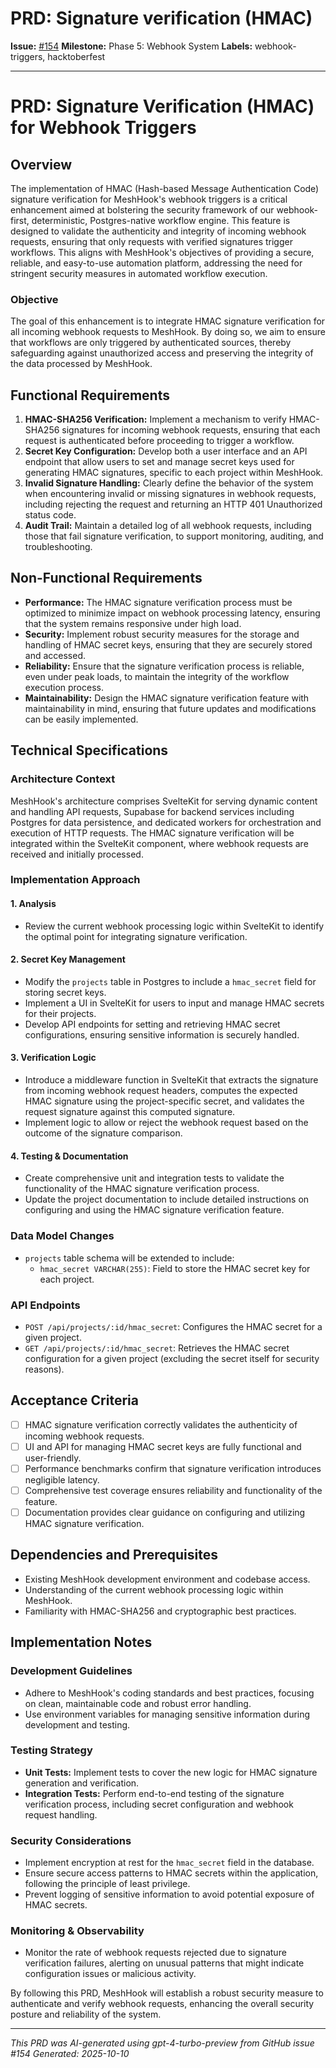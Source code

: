 # PRD: Signature verification (HMAC)

**Issue:** [#154](https://github.com/profullstack/meshhook/issues/154)
**Milestone:** Phase 5: Webhook System
**Labels:** webhook-triggers, hacktoberfest

---

# PRD: Signature Verification (HMAC) for Webhook Triggers

## Overview

The implementation of HMAC (Hash-based Message Authentication Code) signature verification for MeshHook's webhook triggers is a critical enhancement aimed at bolstering the security framework of our webhook-first, deterministic, Postgres-native workflow engine. This feature is designed to validate the authenticity and integrity of incoming webhook requests, ensuring that only requests with verified signatures trigger workflows. This aligns with MeshHook's objectives of providing a secure, reliable, and easy-to-use automation platform, addressing the need for stringent security measures in automated workflow execution.

### Objective

The goal of this enhancement is to integrate HMAC signature verification for all incoming webhook requests to MeshHook. By doing so, we aim to ensure that workflows are only triggered by authenticated sources, thereby safeguarding against unauthorized access and preserving the integrity of the data processed by MeshHook.

## Functional Requirements

1. **HMAC-SHA256 Verification:** Implement a mechanism to verify HMAC-SHA256 signatures for incoming webhook requests, ensuring that each request is authenticated before proceeding to trigger a workflow.
2. **Secret Key Configuration:** Develop both a user interface and an API endpoint that allow users to set and manage secret keys used for generating HMAC signatures, specific to each project within MeshHook.
3. **Invalid Signature Handling:** Clearly define the behavior of the system when encountering invalid or missing signatures in webhook requests, including rejecting the request and returning an HTTP 401 Unauthorized status code.
4. **Audit Trail:** Maintain a detailed log of all webhook requests, including those that fail signature verification, to support monitoring, auditing, and troubleshooting.

## Non-Functional Requirements

- **Performance:** The HMAC signature verification process must be optimized to minimize impact on webhook processing latency, ensuring that the system remains responsive under high load.
- **Security:** Implement robust security measures for the storage and handling of HMAC secret keys, ensuring that they are securely stored and accessed.
- **Reliability:** Ensure that the signature verification process is reliable, even under peak loads, to maintain the integrity of the workflow execution process.
- **Maintainability:** Design the HMAC signature verification feature with maintainability in mind, ensuring that future updates and modifications can be easily implemented.

## Technical Specifications

### Architecture Context

MeshHook's architecture comprises SvelteKit for serving dynamic content and handling API requests, Supabase for backend services including Postgres for data persistence, and dedicated workers for orchestration and execution of HTTP requests. The HMAC signature verification will be integrated within the SvelteKit component, where webhook requests are received and initially processed.

### Implementation Approach

#### 1. Analysis
- Review the current webhook processing logic within SvelteKit to identify the optimal point for integrating signature verification.

#### 2. Secret Key Management
- Modify the `projects` table in Postgres to include a `hmac_secret` field for storing secret keys.
- Implement a UI in SvelteKit for users to input and manage HMAC secrets for their projects.
- Develop API endpoints for setting and retrieving HMAC secret configurations, ensuring sensitive information is securely handled.

#### 3. Verification Logic
- Introduce a middleware function in SvelteKit that extracts the signature from incoming webhook request headers, computes the expected HMAC signature using the project-specific secret, and validates the request signature against this computed signature.
- Implement logic to allow or reject the webhook request based on the outcome of the signature comparison.

#### 4. Testing & Documentation
- Create comprehensive unit and integration tests to validate the functionality of the HMAC signature verification process.
- Update the project documentation to include detailed instructions on configuring and using the HMAC signature verification feature.

### Data Model Changes

- `projects` table schema will be extended to include:
  - `hmac_secret VARCHAR(255)`: Field to store the HMAC secret key for each project.

### API Endpoints

- `POST /api/projects/:id/hmac_secret`: Configures the HMAC secret for a given project.
- `GET /api/projects/:id/hmac_secret`: Retrieves the HMAC secret configuration for a given project (excluding the secret itself for security reasons).

## Acceptance Criteria
- [ ] HMAC signature verification correctly validates the authenticity of incoming webhook requests.
- [ ] UI and API for managing HMAC secret keys are fully functional and user-friendly.
- [ ] Performance benchmarks confirm that signature verification introduces negligible latency.
- [ ] Comprehensive test coverage ensures reliability and functionality of the feature.
- [ ] Documentation provides clear guidance on configuring and utilizing HMAC signature verification.

## Dependencies and Prerequisites
- Existing MeshHook development environment and codebase access.
- Understanding of the current webhook processing logic within MeshHook.
- Familiarity with HMAC-SHA256 and cryptographic best practices.

## Implementation Notes

### Development Guidelines
- Adhere to MeshHook's coding standards and best practices, focusing on clean, maintainable code and robust error handling.
- Use environment variables for managing sensitive information during development and testing.

### Testing Strategy
- **Unit Tests:** Implement tests to cover the new logic for HMAC signature generation and verification.
- **Integration Tests:** Perform end-to-end testing of the signature verification process, including secret configuration and webhook request handling.

### Security Considerations
- Implement encryption at rest for the `hmac_secret` field in the database.
- Ensure secure access patterns to HMAC secrets within the application, following the principle of least privilege.
- Prevent logging of sensitive information to avoid potential exposure of HMAC secrets.

### Monitoring & Observability
- Monitor the rate of webhook requests rejected due to signature verification failures, alerting on unusual patterns that might indicate configuration issues or malicious activity.

By following this PRD, MeshHook will establish a robust security measure to authenticate and verify webhook requests, enhancing the overall security posture and reliability of the system.

---

*This PRD was AI-generated using gpt-4-turbo-preview from GitHub issue #154*
*Generated: 2025-10-10*
